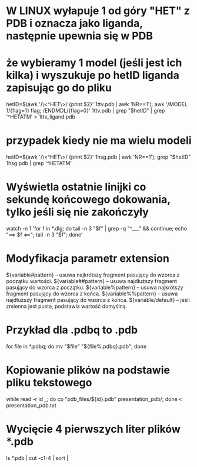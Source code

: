 
# W LINUX wyłapuje 1 od góry "HET" z PDB i oznacza jako liganda, następnie upewnia się w PDB
# że wybieramy 1 model (jeśli jest ich kilka) i wyszukuje po hetID liganda zapisując go do pliku
hetID=$(awk '/\<^HET\>/ {print $2}' 1ttv.pdb | awk 'NR==1'); awk '/MODEL        1/{flag=1} flag; /ENDMDL/{flag=0}' 1ttv.pdb | grep "$hetID" | grep '^HETATM' > 1ttv_ligand.pdb

# przypadek kiedy nie ma wielu modeli
hetID=$(awk '/\<^HET\>/ {print $2}' 1hsg.pdb | awk 'NR==1'); grep "$hetID" 1hsg.pdb | grep '^HETATM'

# Wyświetla ostatnie linijki co sekundę końcowego dokowania, tylko jeśli się nie zakończyły
watch -n 1 'for f in *.dlg; do tail -n 3 "$f" | grep -q "^___" && continue; echo "==> $f <=="; tail -n 3 "$f"; done'

# Modyfikacja parametr extension
${variable#pattern} – usuwa najkrótszy fragment pasujący do wzorca z początku wartości.
${variable##pattern} – usuwa najdłuższy fragment pasujący do wzorca z początku.
${variable%pattern} – usuwa najkrótszy fragment pasujący do wzorca z końca.
${variable%%pattern} – usuwa najdłuższy fragment pasujący do wzorca z końca.
${variable/default} – jeśli zmienna jest pusta, podstawia wartość domyślną.

# Przykład dla .pdbq to .pdb
for file in *.pdbq; do mv "$file" "${file%.pdbq}.pdb"; done

# Kopiowanie plików na podstawie pliku tekstowego
while read -r id _; do cp "pdb_files/${id}.pdb" presentation_pdb/; done < presentation_pdb.txt

# Wycięcie 4 pierwszych liter plików *.pdb
ls *.pdb | cut -c1-4 | sort |